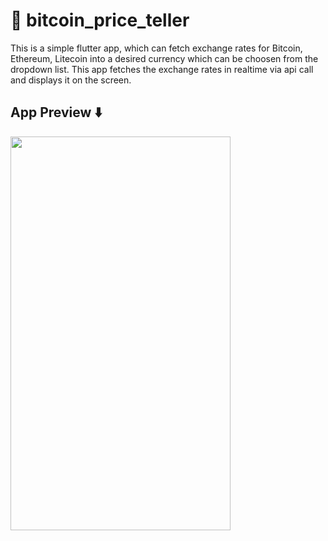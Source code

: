 # 🤑 bitcoin_price_teller

This is a simple flutter app, which can fetch exchange rates for Bitcoin, Ethereum, Litecoin into a desired currency which can be choosen from the dropdown list.
This app fetches the exchange rates in realtime via api call and displays it on the screen. 

## App Preview ⬇️

<img src="" width="352" height="630">




